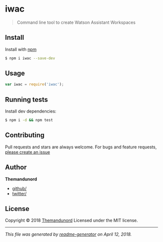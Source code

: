 # iwac

> Command line tool to create Watson Assistant Workspaces

## Install

Install with [npm](https://www.npmjs.com/)

```sh
$ npm i iwac --save-dev
```

## Usage

```js
var iwac = require('iwac');
```

## Running tests

Install dev dependencies:

```sh
$ npm i -d && npm test
```

## Contributing

Pull requests and stars are always welcome. For bugs and feature requests, [please create an issue](https://github.com/Themandunord/ibm-watson-assistant-creator/issues)

## Author

**Themandunord**

* [github/](https://github.com/)
* [twitter/](http://twitter.com/)

## License

Copyright © 2018 [Themandunord](#Themandunord)
Licensed under the MIT license.

***

_This file was generated by [readme-generator](https://github.com/jonschlinkert/readme-generator) on April 12, 2018._
